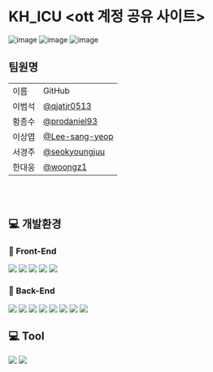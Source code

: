 # KH_ICU <ott 계정 공유 사이트>


![image](https://user-images.githubusercontent.com/100131986/220095712-7c24fc9a-590c-4ed8-ac51-2f74cf8b0efc.png)
  ![image](https://user-images.githubusercontent.com/100131986/220095904-affe8b82-3c4e-475e-823e-f77c866a3fe1.png)
  ![image](https://user-images.githubusercontent.com/100131986/220096051-77f6a2b4-1df8-427b-b259-46cf8f4375ce.png)
  
  
   <h2> 팀원명 </h2>
   <table>   
   <tr><td>이름</td><td>GitHub</td>
   <tr><td>이범석</td><td><a href="https://github.com/qjatjr0513">@qjatjr0513</a></td></tr>
   <tr><td>황종수</td><td><a href="https://github.com/prodaniel93">@prodaniel93</a></td></tr>
   <tr><td>이상엽</td><td><a href="https://github.com/Lee-sang-yeop">@Lee-sang-yeop</a></td></tr>
   <tr><td>서경주</td><td><a href="https://github.com/seokyoungjuu">@seokyoungjuu</a></td></tr>
   <tr><td>한대웅</td><td><a href="https://github.com/woongz1">@woongz1</a></td></tr>
   </table>
   
   <br><br>

   ## :computer: 개발환경
   ### :pencil: Front-End
<div>
	<img src="https://img.shields.io/badge/HTML5-E34F26?style=flat&logo=HTML5&logoColor=white" />
	<img src="https://img.shields.io/badge/CSS3-1572B6?style=flat&logo=CSS3&logoColor=white" />
	<img src="https://img.shields.io/badge/JavaScript-F7DF1E?style=flat&logo=JavaScript&logoColor=white" />
	<img src="https://img.shields.io/badge/jQuery-0769AD?style=flat&logo=jQuery&logoColor=white" />	
	<img src="https://img.shields.io/badge/Bootstrap-7952B3?style=flat&logo=Bootstrap&logoColor=white" />
</div>
	
   ### :pencil: Back-End
<div>
	<img src="https://img.shields.io/badge/Java-007396?style=flat&logo=Java&logoColor=white" />
	<img src="https://img.shields.io/badge/Spring-6DB33F?style=flat&logo=Spring&logoColor=white" />
	<img src="https://img.shields.io/badge/Oracle-F80000?style=flat&logo=Oracle&logoColor=white" />
	<img src="https://img.shields.io/badge/Apache Tomcat-F8DC75?style=flat&logo=Apache Tomcat&logoColor=white" />
	<img src="https://img.shields.io/badge/Apache Maven-C71A36?style=flat&logo=Apache Maven&logoColor=white" />
	<img src="https://img.shields.io/badge/Amazon AWS-232F3E?style=flat&logo=Amazon AWS&logoColor=white" />
	<img src="https://img.shields.io/badge/Amazon EC2-FF9900?style=flat&logo=Amazon EC2&logoColor=white" />
	<img src="https://img.shields.io/badge/Ubuntu-E95420?style=flat&logo=Ubuntu&logoColor=white" />
</div>

  ## :computer: Tool	
<div>
	<img src="https://img.shields.io/badge/Slack-4A154B?style=flat&logo=Slack&logoColor=white" />
	<img src="https://img.shields.io/badge/GitHub-181717?style=flat&logo=GitHub&logoColor=white" />	
</div>


   <br><br>
